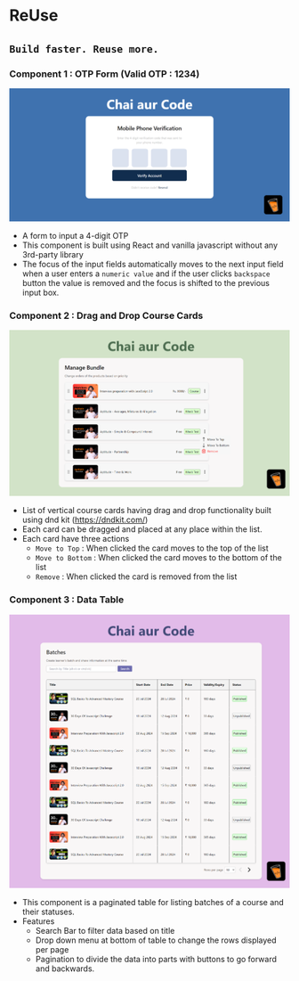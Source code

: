 # ReUse

## `Build faster. Reuse more.`

### Component 1 : OTP Form (Valid OTP : 1234)

<img src="./public/assets/otp-form.png"></img>

- A form to input a 4-digit OTP
- This component is built using React and vanilla javascript without any 3rd-party library
- The focus of the input fields automatically moves to the next input field when a user enters a `numeric value` and if the user clicks `backspace` button the value is removed and the focus is shifted to the previous input box.

### Component 2 : Drag and Drop Course Cards

<img src="./public/assets/course-list.png"></img>

- List of vertical course cards having drag and drop functionality built using dnd kit (https://dndkit.com/)
- Each card can be dragged and placed at any place within the list.
- Each card have three actions
  - `Move to Top` : When clicked the card moves to the top of the list
  - `Move to Bottom` : When clicked the card moves to the bottom of the list
  - `Remove` : When clicked the card is removed from the list

### Component 3 : Data Table

<img src="./public/assets/batches.png"></img>

- This component is a paginated table for listing batches of a course and their statuses.
- Features
  - Search Bar to filter data based on title
  - Drop down menu at bottom of table to change the rows displayed per page
  - Pagination to divide the data into parts with buttons to go forward and backwards.
